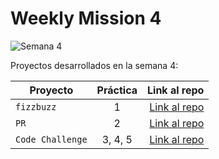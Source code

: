 # Weekly Mission 4

![Semana 4](https://user-images.githubusercontent.com/89102805/167210420-404f2b96-59f1-4b62-8fa5-9217f94cc37a.png)

Proyectos desarrollados en la semana 4:

| Proyecto | Práctica | Link al repo |
| ------------- |:-------------:| -----:|
|`fizzbuzz`|1|[Link al repo](https://github.com/Elchicogamer117/fizzBuzz)|
|`PR`|2|[Link al repo](https://github.com/Elchicogamer117/fizzbuzz_openSource)|
|`Code Challenge`|3, 4, 5|[Link al repo](https://github.com/Elchicogamer117/codeChallenge)|
